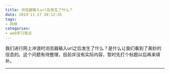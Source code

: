 ```yaml
---
title: 浏览器输入url后发生了什么？
date: 2019-11-27 10:12:35
tags:
- 网络
categories:
- web学习笔记
---
```




我们进行网上冲浪时浏览器输入url之后发生了什么？是什么让我们看到了美妙的信息的。这个问题有待整理，目前并没有实际内容，暂时先打个标题以后再来填补。


<!-- more -->

---
